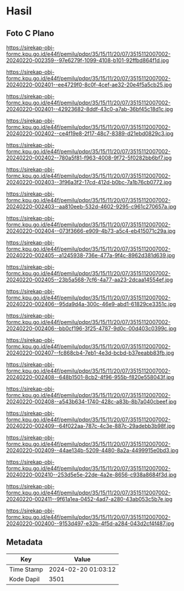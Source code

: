 # Hasil

## Foto C Plano

https://sirekap-obj-formc.kpu.go.id/e44f/pemilu/pdpr/35/15/11/20/07/3515112007002-20240220-002359--97e6279f-1099-4108-b101-92ffbd864f1d.jpg

https://sirekap-obj-formc.kpu.go.id/e44f/pemilu/pdpr/35/15/11/20/07/3515112007002-20240220-002401--ee4729f0-8c0f-4cef-ae32-20e4f5a5cb25.jpg

https://sirekap-obj-formc.kpu.go.id/e44f/pemilu/pdpr/35/15/11/20/07/3515112007002-20240220-002401--42923682-8ddf-43c0-a7ab-36bf45c18d1c.jpg

https://sirekap-obj-formc.kpu.go.id/e44f/pemilu/pdpr/35/15/11/20/07/3515112007002-20240220-002402--ce4f19e8-2f17-48c7-8389-d21ebd0829c3.jpg

https://sirekap-obj-formc.kpu.go.id/e44f/pemilu/pdpr/35/15/11/20/07/3515112007002-20240220-002402--780a5f81-f963-4008-9f72-5f0282bb6bf7.jpg

https://sirekap-obj-formc.kpu.go.id/e44f/pemilu/pdpr/35/15/11/20/07/3515112007002-20240220-002403--3f96a3f2-17cd-412d-b0bc-7a1b76cb0772.jpg

https://sirekap-obj-formc.kpu.go.id/e44f/pemilu/pdpr/35/15/11/20/07/3515112007002-20240220-002403--aa810eeb-532d-4602-9295-c961c270657a.jpg

https://sirekap-obj-formc.kpu.go.id/e44f/pemilu/pdpr/35/15/11/20/07/3515112007002-20240220-002404--073f3666-e909-4b73-a5c4-eb415071c29a.jpg

https://sirekap-obj-formc.kpu.go.id/e44f/pemilu/pdpr/35/15/11/20/07/3515112007002-20240220-002405--a1245938-736e-477a-9f4c-8962d381d639.jpg

https://sirekap-obj-formc.kpu.go.id/e44f/pemilu/pdpr/35/15/11/20/07/3515112007002-20240220-002405--23b5a568-7cf6-4a77-aa23-2dcaa14554ef.jpg

https://sirekap-obj-formc.kpu.go.id/e44f/pemilu/pdpr/35/15/11/20/07/3515112007002-20240220-002406--95da9d4a-300c-46e9-abd1-61829ce3351c.jpg

https://sirekap-obj-formc.kpu.go.id/e44f/pemilu/pdpr/35/15/11/20/07/3515112007002-20240220-002406--bb0cf196-3f25-4787-9d0c-00d403c0399c.jpg

https://sirekap-obj-formc.kpu.go.id/e44f/pemilu/pdpr/35/15/11/20/07/3515112007002-20240220-002407--fc868cb4-7eb1-4e3d-bcbd-b37eeabb83fb.jpg

https://sirekap-obj-formc.kpu.go.id/e44f/pemilu/pdpr/35/15/11/20/07/3515112007002-20240220-002408--648b1501-8cb2-4f96-955b-f820e558043f.jpg

https://sirekap-obj-formc.kpu.go.id/e44f/pemilu/pdpr/35/15/11/20/07/3515112007002-20240220-002408--a543b634-1740-428c-a83b-8b7a040cbeef.jpg

https://sirekap-obj-formc.kpu.go.id/e44f/pemilu/pdpr/35/15/11/20/07/3515112007002-20240220-002409--64f022aa-787c-4c3e-887c-29adebb3b98f.jpg

https://sirekap-obj-formc.kpu.go.id/e44f/pemilu/pdpr/35/15/11/20/07/3515112007002-20240220-002409--44ae134b-5209-4480-8a2a-4499915e0bd3.jpg

https://sirekap-obj-formc.kpu.go.id/e44f/pemilu/pdpr/35/15/11/20/07/3515112007002-20240220-002410--253d5e5e-22de-4a2e-8656-c938a8684f3d.jpg

https://sirekap-obj-formc.kpu.go.id/e44f/pemilu/pdpr/35/15/11/20/07/3515112007002-20240220-002411--9f61a1ea-0452-4ad7-a280-43ab053c5b7e.jpg

https://sirekap-obj-formc.kpu.go.id/e44f/pemilu/pdpr/35/15/11/20/07/3515112007002-20240220-002400--9153d497-e32b-4f5d-a284-043d2cf4f487.jpg


## Metadata

| Key        | Value               |
| ---------- | ------------------- |
| Time Stamp | 2024-02-20 01:03:12 |
| Kode Dapil | 3501                |



